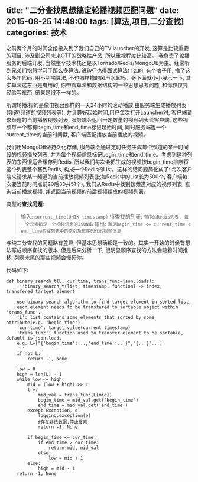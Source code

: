 title: "二分查找思想搞定轮播视频匹配问题"
date: 2015-08-25 14:49:00
tags: [算法,项目,二分查找]
categories: 技术
---

之前两个月的时间全组投入到了我们自己的TV launcher的开发, 这算是比较重要的项目, 涉及到公司未来OTT的战略性产品, 所以重视程度比较高。
我负责了轮播服务的后端开发, 当然整个技术栈还是以Tornado/Redis/MongoDB为主。经常听到兄弟们抱怨学习了那么多算法, 进BAT也得面试算法什么的, 有个啥子用, 撸了这么多年代码, 用不到啥算法, 不也照样撸的风声水起吗。哥下面就小小展示一下, 其实算法这东西是有用的, 你带着算法和数据结构的一些思想思考问题, 和你仅仅凭经验写东西, 结果是很不一样的。

所谓轮播:指的是像电视台那样的一天24小时的滚动播放,由服务端生成播放列表(频道\频道的视频列表等), 并计算好起始时间,用户每次打开Launcher时, 客户端请求频道的当前播放视频列表, 服务端会返回一定数量的视频列表给客户端, 这些视频每一个都有begin_time和end\_time标记起始时间, 同时服务端返一个current\_time的当前时间戳, 客户端匹配播放当前播放的视频。

我们用MongoDB做持久化存储, 服务端会通过定时任务生成每个频道的某一时间段的视频播放列表, 并为每个视频信息标记begin_time和end_time。考虑到这种列表的东西很适合缓存到Redis, 所以我们每次会把生成的视频按begin_time排序将这个列表整个塞到Redis, 构成一个Redis的List。这样的话问题简化成了: 每次客户端来请求某一频道的当前播放视频列表(比如Redis中的List长为500个, 客户端每次要当前时间点前20后30共51个), 我们从Redis中找到该频道对应的视频列表, 查询当前播放视频, 并返回当前视频的前后视频组成的视频列表。

典型的**查找问题**:
>    输入: `current_time(UNIX timestamp)`
>    待查找的列表: `有序的Redis列表, 每一个元素都是一个视频信息的JSON串`
>    输出: `满足begin_time <= current_time < end_time的在列表中的索引及反序列化的视频信息`

与纯二分查找的问题略有差异, 但基本思想确都是一致的。其实一开始的时候有想法写成顺序查找的版本, 但是后来分析一下, 很明显顺序查找的方法会随着时间推移, 列表末尾的那些视频会慢死你。

代码如下:
    
    def binary_search_t(L, cur_time, trans_func=json.loads):
        '''binary_search_t(list, timestamp, function) -> index, transfered_tartget_element

        use binary search algorithm to find target element in sorted list,
        each element needs to be transfered to sortable object within 'trans_func'.
        'L': list contains some elements that sorted by some attribute(e.g. 'begin_time')
        'cur_time': target value(current timestamp)
        'trans_func': function used to transfer element to be sortable, default is json.loads
        e.g. L=["{'begin_time':...,'end_time':...}","{...}"...]
        '''
        if not L:
            return -1, None

        low = 0
        high = len(L) - 1
        while low <= high:
            mid = (low + high) >> 1
            try:
                mid_val = trans_func(L[mid])
                begin_time = mid_val.get('begin_time')
                end_time = mid_val.get('end_time')
            except Exception, e:
                logging.exception(e)
                #存在非法数据,停止搜索
                return -1, None

            if begin_time <= cur_time:
                if end_time > cur_time:
                    return mid, mid_val
                else:
                    low = mid + 1
            else:
                high = mid - 1
        return -1, None 


